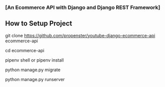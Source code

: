 

### [An Ecommerce API with Django and Django REST Framework]
## How to Setup Project

git clone https://github.com/propenster/youtube-django-ecommerce-api ecommerce-api

cd ecommerce-api

pipenv shell or pipenv install

python manage.py migrate

python manage.py runserver


